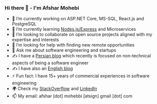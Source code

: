 ### Hi there 👋 - I'm Afshar Mohebi

- 🔭 I’m currently working on ASP.NET Core, MS-SQL, React.js and PostgreSQL
- 🌱 I’m currently learning [Nodes.js/Express](https://github.com/afsharm/byprop) and Microservices
- 👯 I’m looking to collaborate on open source projects aligned with my expertise and interests
- 🤔 I’m looking for help with finding new remote opportunities
- 💬 Ask me about software engineering and startups
- ✍️ I have a [Persian blog](http://blog.afsharm.ir/) which recently is focused on non-technical aspects of being a software engineer
- ✍️ I have also an [English blog](https://dev.to/afsharm/)
- ⚡ Fun fact: I have 15+ years of commercial experiences in software engineering
- 🌍 Check my [StackOverflow](https://stackoverflow.com/users/167670/afshar-mohebi) and [LinkedIn](https://www.linkedin.com/in/afsharm/)
- 📫 My email: afshar [dot] mohebbi [atsign] gmail [dot] com
